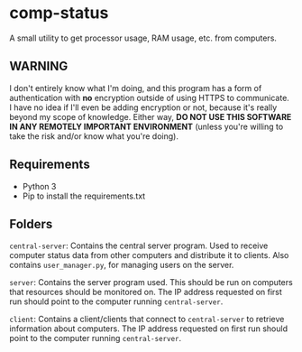 
# comp-status

A small utility to get processor usage, RAM usage, etc. from computers.

## WARNING

I don't entirely know what I'm doing, and this program has a form of authentication with __no__ encryption outside of using HTTPS to communicate. I have no idea if I'll even be adding encryption or not, because it's really beyond my scope of knowledge. Either way, __DO NOT USE THIS SOFTWARE IN ANY REMOTELY IMPORTANT ENVIRONMENT__ (unless you're willing to take the risk and/or know what you're doing).

## Requirements

* Python 3
* Pip to install the requirements.txt

## Folders

`central-server`: Contains the central server program. Used to receive computer status data from other computers and distribute it to clients. Also contains `user_manager.py`, for managing users on the server.

`server`: Contains the server program used. This should be run on computers that resources should be monitored on. The IP address requested on first run should point to the computer running `central-server`.

`client`: Contains a client/clients that connect to `central-server` to retrieve information about computers. The IP address requested on first run should point to the computer running `central-server`.
